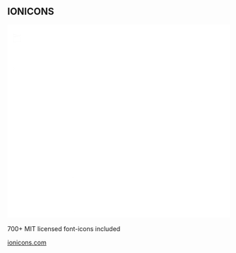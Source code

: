##  IONICONS
<img src="resources/ionicons.png" class="logo" width="655" height="436">
<p>700+ MIT licensed font-icons included</p>
<p><a href="http://ionicons.com/" target="_blank">ionicons.com</a></p>
